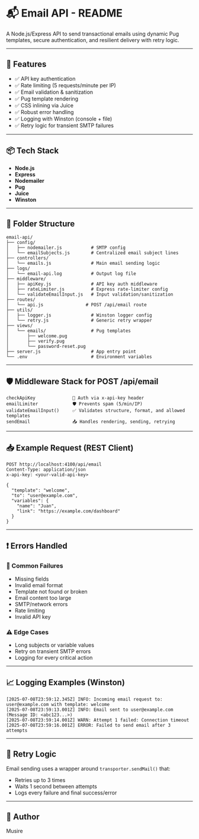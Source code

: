 # 📬 Email API - README

A Node.js/Express API to send transactional emails using dynamic Pug templates, secure authentication, and resilient delivery with retry logic.

---

## 🚀 Features

* ✅ API key authentication
* ✅ Rate limiting (5 requests/minute per IP)
* ✅ Email validation & sanitization
* ✅ Pug template rendering
* ✅ CSS inlining via Juice
* ✅ Robust error handling
* ✅ Logging with Winston (console + file)
* ✅ Retry logic for transient SMTP failures

---

## 📦 Tech Stack

* **Node.js**
* **Express**
* **Nodemailer**
* **Pug**
* **Juice**
* **Winston**

---

## 📂 Folder Structure

```
email-api/
├── config/
│   ├── nodemailer.js           # SMTP config
│   └── emailSubjects.js        # Centralized email subject lines
├── controllers/
│   └── emails.js               # Main email sending logic
├── logs/
│   └── email-api.log           # Output log file
├── middleware/
│   ├── apiKey.js               # API key auth middleware
│   ├── rateLimiter.js          # Express rate-limiter config
│   └── validateEmailInput.js   # Input validation/sanitization
├── routes/
│   └── api.js                # POST /api/email route
├── utils/
│   ├── logger.js               # Winston logger config
│   └── retry.js                # Generic retry wrapper
├── views/
│   └── emails/                 # Pug templates
│       ├── welcome.pug
│       ├── verify.pug
│       └── password-reset.pug
├── server.js                   # App entry point
└── .env                        # Environment variables
```

---

## 🛡️ Middleware Stack for POST /api/email

```
checkApiKey              🔐 Auth via x-api-key header
emailLimiter             🛡️ Prevents spam (5/min/IP)
validateEmailInput()     ✅ Validates structure, format, and allowed templates
sendEmail                📤 Handles rendering, sending, retrying
```

---

## 📥 Example Request (REST Client)

```http
POST http://localhost:4100/api/email
Content-Type: application/json
x-api-key: <your-valid-api-key>

{
  "template": "welcome",
  "to": "user@example.com",
  "variables": {
    "name": "Juan",
    "link": "https://example.com/dashboard"
  }
}
```

---

## ❗ Errors Handled

### 🧨 Common Failures

* Missing fields
* Invalid email format
* Template not found or broken
* Email content too large
* SMTP/network errors
* Rate limiting
* Invalid API key

### ⚠️ Edge Cases

* Long subjects or variable values
* Retry on transient SMTP errors
* Logging for every critical action

---

## 📈 Logging Examples (Winston)

```
[2025-07-08T23:59:12.345Z] INFO: Incoming email request to: user@example.com with template: welcome
[2025-07-08T23:59:13.001Z] INFO: Email sent to user@example.com (Message ID: <abc123...>)
[2025-07-08T23:59:14.001Z] WARN: Attempt 1 failed: Connection timeout
[2025-07-08T23:59:16.001Z] ERROR: Failed to send email after 3 attempts
```

---

## 🔄 Retry Logic

Email sending uses a wrapper around `transporter.sendMail()` that:

* Retries up to 3 times
* Waits 1 second between attempts
* Logs every failure and final success/error

---

## 👤 Author

Musire
